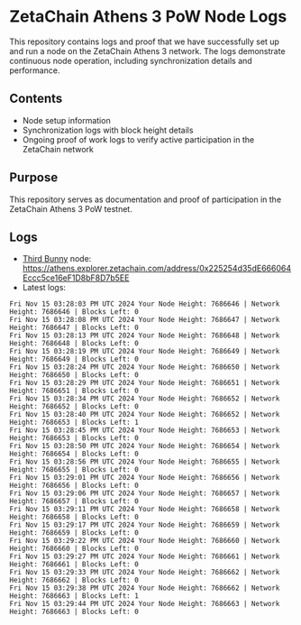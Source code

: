 # ZetaChain Athens 3 PoW Node Logs
This repository contains logs and proof that we have successfully set up and run a node on the ZetaChain Athens 3 network. The logs demonstrate continuous node operation, including synchronization details and performance.

## Contents
- Node setup information
- Synchronization logs with block height details
- Ongoing proof of work logs to verify active participation in the ZetaChain network

## Purpose
This repository serves as documentation and proof of participation in the ZetaChain Athens 3 PoW testnet.

## Logs

- [Third Bunny](https://thirdbunny.xyz/) node: https://athens.explorer.zetachain.com/address/0x225254d35dE666064Eccc5ce16eF1D8bF8D7b5EE
- Latest logs:
```
Fri Nov 15 03:28:03 PM UTC 2024 Your Node Height: 7686646 | Network Height: 7686646 | Blocks Left: 0
Fri Nov 15 03:28:08 PM UTC 2024 Your Node Height: 7686647 | Network Height: 7686647 | Blocks Left: 0
Fri Nov 15 03:28:13 PM UTC 2024 Your Node Height: 7686648 | Network Height: 7686648 | Blocks Left: 0
Fri Nov 15 03:28:19 PM UTC 2024 Your Node Height: 7686649 | Network Height: 7686649 | Blocks Left: 0
Fri Nov 15 03:28:24 PM UTC 2024 Your Node Height: 7686650 | Network Height: 7686650 | Blocks Left: 0
Fri Nov 15 03:28:29 PM UTC 2024 Your Node Height: 7686651 | Network Height: 7686651 | Blocks Left: 0
Fri Nov 15 03:28:34 PM UTC 2024 Your Node Height: 7686652 | Network Height: 7686652 | Blocks Left: 0
Fri Nov 15 03:28:40 PM UTC 2024 Your Node Height: 7686652 | Network Height: 7686653 | Blocks Left: 1
Fri Nov 15 03:28:45 PM UTC 2024 Your Node Height: 7686653 | Network Height: 7686653 | Blocks Left: 0
Fri Nov 15 03:28:50 PM UTC 2024 Your Node Height: 7686654 | Network Height: 7686654 | Blocks Left: 0
Fri Nov 15 03:28:56 PM UTC 2024 Your Node Height: 7686655 | Network Height: 7686655 | Blocks Left: 0
Fri Nov 15 03:29:01 PM UTC 2024 Your Node Height: 7686656 | Network Height: 7686656 | Blocks Left: 0
Fri Nov 15 03:29:06 PM UTC 2024 Your Node Height: 7686657 | Network Height: 7686657 | Blocks Left: 0
Fri Nov 15 03:29:11 PM UTC 2024 Your Node Height: 7686658 | Network Height: 7686658 | Blocks Left: 0
Fri Nov 15 03:29:17 PM UTC 2024 Your Node Height: 7686659 | Network Height: 7686659 | Blocks Left: 0
Fri Nov 15 03:29:22 PM UTC 2024 Your Node Height: 7686660 | Network Height: 7686660 | Blocks Left: 0
Fri Nov 15 03:29:27 PM UTC 2024 Your Node Height: 7686661 | Network Height: 7686661 | Blocks Left: 0
Fri Nov 15 03:29:33 PM UTC 2024 Your Node Height: 7686662 | Network Height: 7686662 | Blocks Left: 0
Fri Nov 15 03:29:38 PM UTC 2024 Your Node Height: 7686662 | Network Height: 7686663 | Blocks Left: 1
Fri Nov 15 03:29:44 PM UTC 2024 Your Node Height: 7686663 | Network Height: 7686663 | Blocks Left: 0
```
